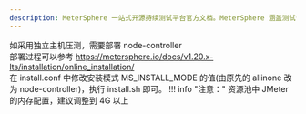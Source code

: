 ```yaml
---
description: MeterSphere 一站式开源持续测试平台官方文档。MeterSphere 涵盖测试管理、接口测试、UI 测试和性能测试等功能，全面兼容 JMeter、Selenium 等主流开源标准，有效助力开发和测试团队充分利用云弹性进行高度可 扩展的自动化测试，加速高质量的软件交付。
---
```


如采用独立主机压测，需要部署 node-controller <br>
部署过程可以参考 https://metersphere.io/docs/v1.20.x-lts/installation/online_installation/ <br>
在 install.conf 中修改安装模式 MS_INSTALL_MODE 的值(由原先的 allinone 改为 node-controller)，执行 install.sh 即可。
!!! info "注意："
    资源池中 JMeter 的内存配置，建议调整到 4G 以上